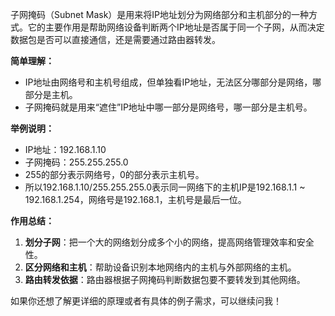 子网掩码（Subnet Mask）是用来将IP地址划分为网络部分和主机部分的一种方式。它的主要作用是帮助网络设备判断两个IP地址是否属于同一个子网，从而决定数据包是否可以直接通信，还是需要通过路由器转发。

**简单理解：**
- IP地址由网络号和主机号组成，但单独看IP地址，无法区分哪部分是网络，哪部分是主机。
- 子网掩码就是用来“遮住”IP地址中哪一部分是网络号，哪一部分是主机号。

**举例说明：**
- IP地址：192.168.1.10
- 子网掩码：255.255.255.0
- 255的部分表示网络号，0的部分表示主机号。
- 所以192.168.1.10/255.255.255.0表示同一网络下的主机IP是192.168.1.1 ~ 192.168.1.254，网络号是192.168.1，主机号是最后一位。

**作用总结：**
1. **划分子网**：把一个大的网络划分成多个小的网络，提高网络管理效率和安全性。
2. **区分网络和主机**：帮助设备识别本地网络内的主机与外部网络的主机。
3. **路由转发依据**：路由器根据子网掩码判断数据包要不要转发到其他网络。

如果你还想了解更详细的原理或者有具体的例子需求，可以继续问我！